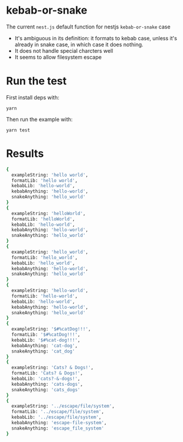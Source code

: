 # kebab-or-snake
The current `nest.js` default function for  nestjs `kebab-or-snake` case

- It's ambiguous in its definition: it formats to kebab case, unless it's already in snake case, 
in which case it does nothing.
- It does not handle special charcters well
- It seems to allow filesystem escape

# Run the test

First install deps with:

`yarn`

Then run the example with:

`yarn test`

# Results

```bash
{
  exampleString: 'hello world',
  formatLib: 'hello world',
  kebabLib: 'hello-world',
  kebabAnything: 'hello-world',
  snakeAnything: 'hello_world'
}
{
  exampleString: 'helloWorld',
  formatLib: 'helloWorld',
  kebabLib: 'hello-world',
  kebabAnything: 'hello-world',
  snakeAnything: 'hello_world'
}
{
  exampleString: 'hello_world',
  formatLib: 'hello_world',
  kebabLib: 'hello_world',
  kebabAnything: 'hello-world',
  snakeAnything: 'hello_world'
}
{
  exampleString: 'hello-world',
  formatLib: 'hello-world',
  kebabLib: 'hello-world',
  kebabAnything: 'hello-world',
  snakeAnything: 'hello_world'
}
{
  exampleString: '$#%catDog!!!',
  formatLib: '$#%catDog!!!',
  kebabLib: '$#%cat-dog!!!',
  kebabAnything: 'cat-dog',
  snakeAnything: 'cat_dog'
}
{
  exampleString: 'Cats? & Dogs!',
  formatLib: 'Cats? & Dogs!',
  kebabLib: 'cats?-&-dogs!',
  kebabAnything: 'cats-dogs',
  snakeAnything: 'cats_dogs'
}
{
  exampleString: '../escape/file/system',
  formatLib: '../escape/file/system',
  kebabLib: '../escape/file/system',
  kebabAnything: 'escape-file-system',
  snakeAnything: 'escape_file_system'
}
```
